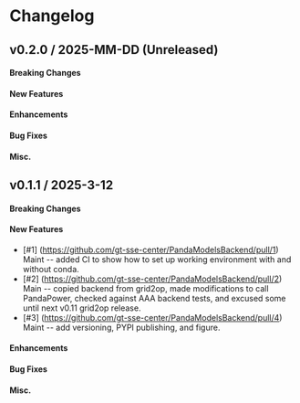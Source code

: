 # Changelog

<!--
## vX.Y.0 / 2025-MM-DD (Unreleased)

#### Breaking Changes

#### New Features

#### Enhancements

#### Bug Fixes

#### Misc.

-->


## v0.2.0 / 2025-MM-DD (Unreleased)

#### Breaking Changes

#### New Features

#### Enhancements

#### Bug Fixes

#### Misc.


## v0.1.1 / 2025-3-12

#### Breaking Changes

#### New Features
 * [\#1] (https://github.com/gt-sse-center/PandaModelsBackend/pull/1) Maint --
   added CI to show how to set up working environment with and without conda.
 * [\#2] (https://github.com/gt-sse-center/PandaModelsBackend/pull/2) Main --
   copied backend from grid2op, made modifications to call PandaPower, checked
   against AAA backend tests, and excused some until next v0.11 grid2op release.
 * [\#3] (https://github.com/gt-sse-center/PandaModelsBackend/pull/4) Maint --
   add versioning, PYPI publishing, and figure.

#### Enhancements

#### Bug Fixes

#### Misc.

